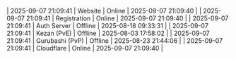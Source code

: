 | 2025-09-07 21:09:41 | Website | Online | 2025-09-07 21:09:40 |
| 2025-09-07 21:09:41 | Registration | Online | 2025-09-07 21:09:40 |
| 2025-09-07 21:09:41 | Auth Server | Offline | 2025-08-18 09:33:31 |
| 2025-09-07 21:09:41 | Kezan (PvE) | Offline | 2025-08-03 17:58:02 |
| 2025-09-07 21:09:41 | Gurubashi (PvP) | Offline | 2025-08-23 21:44:06 |
| 2025-09-07 21:09:41 | Cloudflare | Online | 2025-09-07 21:09:40 |
